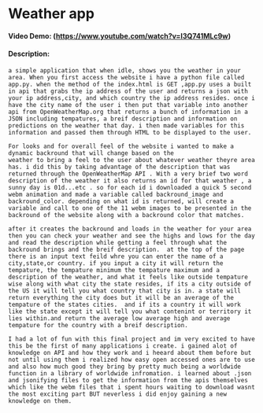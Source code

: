 # Weather app
#### Video Demo: (https://www.youtube.com/watch?v=I3Q741MLc9w)
#### Description:
    
    a simple application that when idle, shows you the weather in your area. When you first access the website i have a python file called app.py. when the method of the index.html is GET ,app.py uses a built in api that grabs the ip address of the user and returns a json with your ip address,city, and which country the ip address resides. once i have the city name of the user i then put that variable into another api from OpenWeatherMap.org that returns a bunch of information in a JSON including tempatures, a breif description and information on predictions on the weather that day. i then made variables for this information and passed them through HTML to be displayed to the user. 

    For looks and for overall feel of the website i wanted to make a dynamic backround that will change based on the 
    weather to bring a feel to the user about whatever weather theyre area has. i did this by taking advantage of the description that was returned through the OpenWeatherMap API . With a very brief two word description of the weather it also returns an id for that weather , a sunny day is 01d...etc . so for each id i downloaded a quick 5 second webm animation and made a variable called backround_image and backround_color. depending on what id is returned, will create a variable and call to one of the 11 webm images to be presented in the backround of the website along with a backround color that matches.

    after it creates the backround and loads in the weather for your area then you can check your weather and see the highs and lows for the day and read the description while getting a feel through what the backround brings and the breif description.  at the top of the page there is an input text feild whre you can enter the name of a city,state,or country. if you input a city it will return the tempature, the tempature minimum the tempature maximum and a description of the weather, and what it feels like outside tempature wise along with what city the state resides, if its a city outside of the US it will tell you what country that city is in. a state will return everything the city does but it will be an average of the tempature of the states cities.  and if its a country it will work like the state except it will tell you what contenint or territory it lies within.and return the average low average high and average tempature for the country with a breif description.
    
    I had a lot of fun with this final project and im very excited to have this be the first of many applications i create. i gained alot of knowledge on API and how they work and i heeard about them before but not until using them i realized how easy open accessed ones are to use and also how much good they bring by pretty much being a worldwide function in a library of worldwide infromation. i learned about .json and jsonifying files to get the information from the apis themselves which like the webm files that i spent hours waiting to download wasnt the most exciting part BUT neverless i did enjoy gaining a new knowledge on them.
